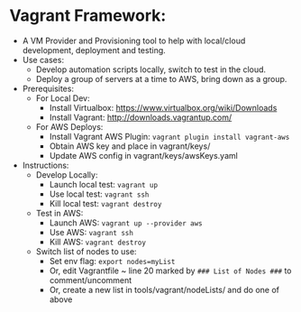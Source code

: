 Vagrant Framework:
==================

* A VM Provider and Provisioning tool to help with local/cloud development, deployment and testing.
* Use cases:
    * Develop automation scripts locally, switch to test in the cloud.
    * Deploy a group of servers at a time to AWS, bring down as a group.
* Prerequisites:
    * For Local Dev:
        * Install Virtualbox: https://www.virtualbox.org/wiki/Downloads
        * Install Vagrant: http://downloads.vagrantup.com/
    * For AWS Deploys:
        * Install Vagrant AWS Plugin: `vagrant plugin install vagrant-aws`
        * Obtain AWS key and place in vagrant/keys/
        * Update AWS config in vagrant/keys/awsKeys.yaml
* Instructions:
    * Develop Locally:
        * Launch local test:  `vagrant up`
        * Use local test:  `vagrant ssh`
        * Kill local test:  `vagrant destroy`
    * Test in AWS:
        * Launch AWS:  `vagrant up --provider aws`
        * Use AWS:  `vagrant ssh`
        * Kill AWS:  `vagrant destroy`
    * Switch list of nodes to use:
        * Set env flag: `export nodes=myList`
        * Or, edit Vagrantfile ~ line 20 marked by `### List of Nodes ###` to comment/uncomment
        * Or, create a new list in tools/vagrant/nodeLists/ and do one of above


